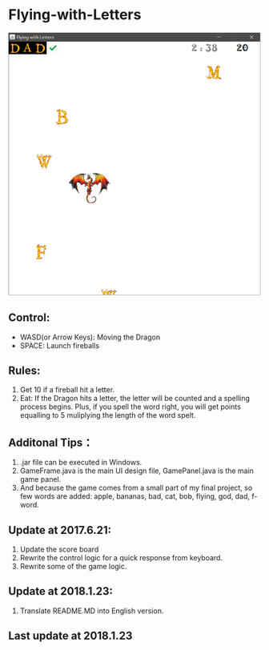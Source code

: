 # Flying-with-Letters

![image](https://github.com/qiaofengmarco/Flying-with-Letters/raw/master/ui-description.png)

## Control:
- WASD(or Arrow Keys): Moving the Dragon
- SPACE: Launch fireballs

## Rules:
1. Get 10 if a fireball hit a letter.
2. Eat: If the Dragon hits a letter, the letter will be counted and a spelling process begins. Plus, if you spell the word right, you will get points equalling to 5 muliplying the length of the word spelt. 

## Additonal Tips：
1. .jar file can be executed in Windows.
2. GameFrame.java is the main UI design file, GamePanel.java is the main game panel.
3. And because the game comes from a small part of my final project, so few words are added: apple, bananas, bad, cat, bob, flying, god, dad, f-word.

## Update at 2017.6.21:
1. Update the score board
2. Rewrite the control logic for a quick response from keyboard.
3. Rewrite some of the game logic.

## Update at 2018.1.23:
1. Translate README.MD into English version.

## Last update at 2018.1.23
